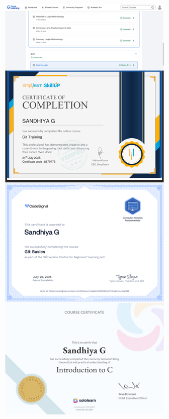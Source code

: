 ![SDLC Certificate](<SDLC/SDLC- GL Completion.png>)
![GIT Training Certificate](<Certificate/GIT Training.png>)
![GIT Basics Certificate](<Certificate/GIT Basics.png>)
![Introduction to C Certificate](<C Practice/Intro to C.jpg>)